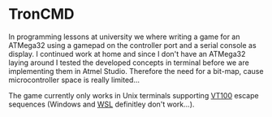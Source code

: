 # TronCMD
In programming lessons at university we where writing a game for an ATMega32 using a gamepad on the controller port and a serial console as display. I continued work at home and since I don't have an ATMega32 laying around I tested the developed concepts in terminal before we are implementing them in Atmel Studio.
Therefore the need for a bit-map, cause microcontroller space is really limited...

The game currently only works in Unix terminals supporting [VT100](http://www.termsys.demon.co.uk/vtansi.htm) escape sequences (Windows and [WSL](https://docs.microsoft.com/de-de/windows/wsl/faq) definitley don't work...).
